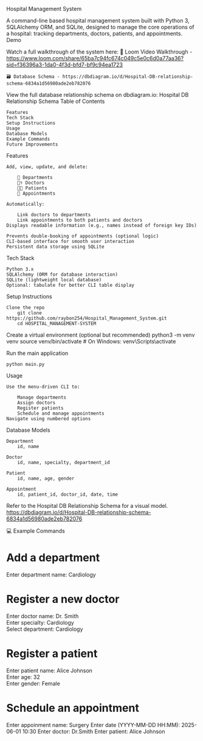 Hospital Management System

A command-line based hospital management system built with Python 3, SQLAlchemy ORM, and SQLite, designed to manage the core operations of a hospital: tracking departments, doctors, patients, and appointments.
Demo

Watch a full walkthrough of the system here:
    🎥 Loom Video Walkthrough - https://www.loom.com/share/65ba7c94fc674c049c5e0c6d0a77aa36?sid=f36396a3-1da0-4f3d-bfd7-bf9c94ea1723
    
    🗃️ Database Schema - https://dbdiagram.io/d/Hospital-DB-relationship-schema-6834a1d56980ade2eb782076

View the full database relationship schema on dbdiagram.io:
Hospital DB Relationship Schema
Table of Contents

    Features
    Tech Stack
    Setup Instructions
    Usage
    Database Models
    Example Commands
    Future Improvements

Features

    Add, view, update, and delete:

        🏥 Departments
        👨‍⚕️ Doctors
        🧑‍🦰 Patients
        📅 Appointments

    Automatically:

        Link doctors to departments
        Link appointments to both patients and doctors
    Displays readable information (e.g., names instead of foreign key IDs)

    Prevents double-booking of appointments (optional logic)
    CLI-based interface for smooth user interaction
    Persistent data storage using SQLite

Tech Stack

    Python 3.x
    SQLAlchemy (ORM for database interaction)
    SQLite (lightweight local database)
    Optional: tabulate for better CLI table display

Setup Instructions

    Clone the repo
        git clone https://github.com/raybon254/Hospital_Management_System.git
        cd HOSPITAL_MANAGEMENT-SYSTEM

Create a virtual environment (optional but recommended)
    python3 -m venv venv
    source venv/bin/activate 
    # On Windows: venv\Scripts\activate

Run the main application

    python main.py

Usage

    Use the menu-driven CLI to:

        Manage departments
        Assign doctors
        Register patients
        Schedule and manage appointments
    Navigate using numbered options

Database Models

    Department
        id, name

    Doctor
        id, name, specialty, department_id

    Patient
        id, name, age, gender

    Appointment
        id, patient_id, doctor_id, date, time

Refer to the Hospital DB Relationship Schema for a visual model.
    https://dbdiagram.io/d/Hospital-DB-relationship-schema-6834a1d56980ade2eb782076
    
💻 Example Commands

# Add a department
Enter department name: Cardiology

# Register a new doctor
Enter doctor name: Dr. Smith  
Enter specialty: Cardiology  
Select department: Cardiology

# Register a patient
Enter patient name: Alice Johnson  
Enter age: 32  
Enter gender: Female

# Schedule an appointment
Enter appoinment name: Surgery 
Enter date (YYYY-MM-DD HH:MM): 2025-06-01  10:30
Enter doctor: Dr.Smith
Enter patient: Alice Johnson


